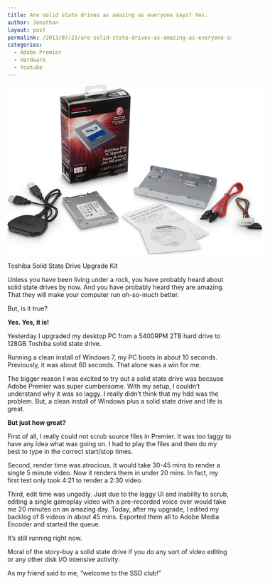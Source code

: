 ```yaml
---
title: Are solid state drives as amazing as everyone says? Yes.
author: Jonathan
layout: post
permalink: /2013/07/23/are-solid-state-drives-as-amazing-as-everyone-says-yes/
categories:
  - Adobe Premier
  - Hardware
  - Youtube
---
```

<div id="attachment_213" class="wp-caption aligncenter" style="width: 584px">
  <img class="size-full wp-image-213" title="Toshiba Solid State Drive Upgrade Kit" src="/images/posts/2013/07/toshiba-ssd-upgrade-1.jpg" alt="Toshiba Solid State Drive Upgrade Kit" width="574" height="382" /><p class="wp-caption-text">
    Toshiba Solid State Drive Upgrade Kit
  </p>
</div>

Unless you have been living under a rock, you have probably heard about solid state drives by now. And you have probably heard they are amazing. That they will make your computer run oh-so-much better.

But, is it true?

**Yes. Yes, it is!**

Yesterday I upgraded my desktop PC from a 5400RPM 2TB hard drive to 128GB Toshiba solid state drive.

Running a clean install of Windows 7, my PC boots in about 10 seconds. Previously, it was about 60 seconds. That alone was a win for me.

The bigger reason I was excited to try out a solid state drive was because Adobe Premier was super cumbersome. With my setup, I couldn&#8217;t understand why it was so laggy. I really didn&#8217;t think that my hdd was the problem. But, a clean install of Windows plus a solid state drive and life is great.

**But just how great?**

First of all, I really could not scrub source files in Premier. It was too laggy to have any idea what was going on. I had to play the files and then do my best to type in the correct start/stop times.

Second, render time was atrocious. It would take 30-45 mins to render a single 5 minute video. Now it renders them in under 20 mins. In fact, my first test only took 4:21 to render a 2:30 video.

Third, edit time was ungodly. Just due to the laggy UI and inability to scrub, editing a single gameplay video with a pre-recorded voice over would take me 20 minutes on an amazing day. Today, after my upgrade, I edited my backlog of 8 videos in about 45 mins. Exported them all to Adobe Media Encoder and started the queue.

It&#8217;s still running right now.

Moral of the story-buy a solid state drive if you do any sort of video editing or any other disk I/O intensive activity.

As my friend said to me, &#8220;welcome to the SSD club!&#8221;

